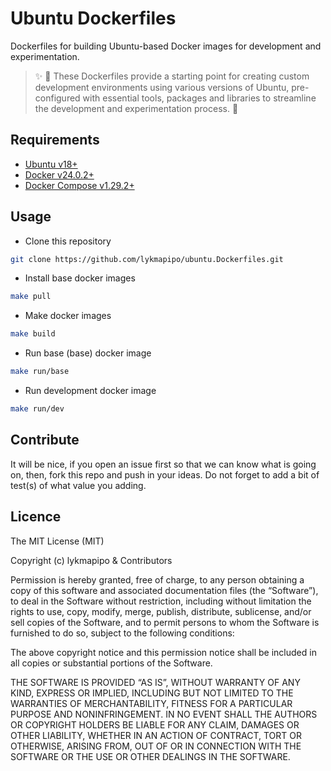 # Ubuntu Dockerfiles

Dockerfiles for building Ubuntu-based Docker images for development and experimentation.

> :sparkles: :tada: These Dockerfiles provide a starting point for creating custom development environments using various versions of Ubuntu, pre-configured with essential tools, packages and libraries to streamline the development and experimentation process. :rocket:


## Requirements

- [Ubuntu v18+](https://ubuntu.com/)
- [Docker v24.0.2+](https://docs.docker.com/get-docker/)
- [Docker Compose v1.29.2+](https://docs.docker.com/compose/install/)


## Usage

- Clone this repository
```sh
git clone https://github.com/lykmapipo/ubuntu.Dockerfiles.git
```

- Install base docker images
```sh
make pull
```

- Make docker images
```sh
make build
```

- Run base (base) docker image
```sh
make run/base
```

- Run development docker image
```sh
make run/dev
```


## Contribute

It will be nice, if you open an issue first so that we can know what is going on, then, fork this repo and push in your ideas. Do not forget to add a bit of test(s) of what value you adding.


## Licence

The MIT License (MIT)

Copyright (c) lykmapipo & Contributors

Permission is hereby granted, free of charge, to any person obtaining a copy of this software and associated documentation files (the “Software”), to deal in the Software without restriction, including without limitation the rights to use, copy, modify, merge, publish, distribute, sublicense, and/or sell copies of the Software, and to permit persons to whom the Software is furnished to do so, subject to the following conditions:

The above copyright notice and this permission notice shall be included in all copies or substantial portions of the Software.

THE SOFTWARE IS PROVIDED “AS IS”, WITHOUT WARRANTY OF ANY KIND, EXPRESS OR IMPLIED, INCLUDING BUT NOT LIMITED TO THE WARRANTIES OF MERCHANTABILITY, FITNESS FOR A PARTICULAR PURPOSE AND NONINFRINGEMENT. IN NO EVENT SHALL THE AUTHORS OR COPYRIGHT HOLDERS BE LIABLE FOR ANY CLAIM, DAMAGES OR OTHER LIABILITY, WHETHER IN AN ACTION OF CONTRACT, TORT OR OTHERWISE, ARISING FROM, OUT OF OR IN CONNECTION WITH THE SOFTWARE OR THE USE OR OTHER DEALINGS IN THE SOFTWARE.
